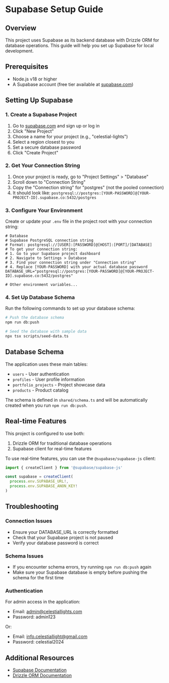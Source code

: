 # Supabase Setup Guide

## Overview
This project uses Supabase as its backend database with Drizzle ORM for database operations. This guide will help you set up Supabase for local development.

## Prerequisites
- Node.js v18 or higher
- A Supabase account (free tier available at [supabase.com](https://supabase.com))

## Setting Up Supabase

### 1. Create a Supabase Project
1. Go to [supabase.com](https://supabase.com) and sign up or log in
2. Click "New Project"
3. Choose a name for your project (e.g., "celestial-lights")
4. Select a region closest to you
5. Set a secure database password
6. Click "Create Project"

### 2. Get Your Connection String
1. Once your project is ready, go to "Project Settings" > "Database"
2. Scroll down to "Connection String"
3. Copy the "Connection string" for "postgres" (not the pooled connection)
4. It should look like: `postgresql://postgres:[YOUR-PASSWORD]@[YOUR-PROJECT-ID].supabase.co:5432/postgres`

### 3. Configure Your Environment
Create or update your `.env` file in the project root with your connection string:

```env
# Database
# Supabase PostgreSQL connection string
# Format: postgresql://[USER]:[PASSWORD]@[HOST]:[PORT]/[DATABASE]
# To get your connection string:
# 1. Go to your Supabase project dashboard
# 2. Navigate to Settings > Database
# 3. Find your connection string under "Connection string"
# 4. Replace [YOUR-PASSWORD] with your actual database password
DATABASE_URL="postgresql://postgres:[YOUR-PASSWORD]@[YOUR-PROJECT-ID].supabase.co:5432/postgres"

# Other environment variables...
```

### 4. Set Up Database Schema
Run the following commands to set up your database schema:

```bash
# Push the database schema
npm run db:push

# Seed the database with sample data
npx tsx scripts/seed-data.ts
```

## Database Schema

The application uses these main tables:
- `users` - User authentication
- `profiles` - User profile information
- `portfolio_projects` - Project showcase data
- `products` - Product catalog

The schema is defined in `shared/schema.ts` and will be automatically created when you run `npm run db:push`.

## Real-time Features

This project is configured to use both:
1. Drizzle ORM for traditional database operations
2. Supabase client for real-time features

To use real-time features, you can use the `@supabase/supabase-js` client:

```typescript
import { createClient } from '@supabase/supabase-js'

const supabase = createClient(
  process.env.SUPABASE_URL!,
  process.env.SUPABASE_ANON_KEY!
)
```

## Troubleshooting

### Connection Issues
- Ensure your DATABASE_URL is correctly formatted
- Check that your Supabase project is not paused
- Verify your database password is correct

### Schema Issues
- If you encounter schema errors, try running `npm run db:push` again
- Make sure your Supabase database is empty before pushing the schema for the first time

### Authentication
For admin access in the application:
- Email: admin@celestiallights.com
- Password: admin123

Or:
- Email: info.celestiallight@gmail.com
- Password: celestial2024

## Additional Resources
- [Supabase Documentation](https://supabase.com/docs)
- [Drizzle ORM Documentation](https://orm.drizzle.team/docs/overview)